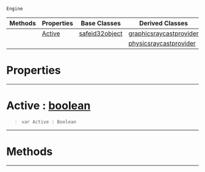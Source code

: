 `Engine`

|Methods|Properties|Base Classes|Derived Classes|
|---|---|---|---|
| |[ Active](https://github.com/zeroengineteam/ZeroDocs/blob/master/code_reference/class_reference/raycastprovider.markdown#active-zero-engine-docum)|[safeid32object](https://github.com/zeroengineteam/ZeroDocs/blob/master/code_reference/class_reference/safeid32object.markdown)|[graphicsraycastprovider](https://github.com/zeroengineteam/ZeroDocs/blob/master/code_reference/class_reference/graphicsraycastprovider.markdown)|
| | | |[physicsraycastprovider](https://github.com/zeroengineteam/ZeroDocs/blob/master/code_reference/class_reference/physicsraycastprovider.markdown)|


 #  Properties


---  
 #  Active : [boolean](https://github.com/zeroengineteam/ZeroDocs/blob/master/code_reference/nada_base_types/boolean.markdown)

> 
> ``` lang=cpp, name=Nada
> var Active : Boolean


---  
 #  Methods


---  
 

 